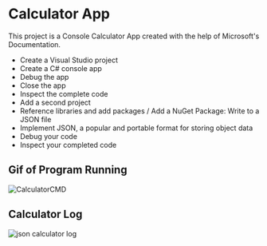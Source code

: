 # Calculator App 

This project is a Console Calculator App created with the help of Microsoft's Documentation.

* Create a Visual Studio project
* Create a C# console app
* Debug the app
* Close the app
* Inspect the complete code
* Add a second project
* Reference libraries and add packages / Add a NuGet Package: Write to a JSON file
* Implement JSON, a popular and portable format for storing object data
* Debug your code
* Inspect your completed code
 
## Gif of Program Running

![CalculatorCMD](https://github.com/jordancopsey/CSharp_Calculator/assets/77833509/129b7a36-732c-4324-83a8-a10e3b3b5d3e)

## Calculator Log

![json calculator log](https://github.com/jordancopsey/CSharp_Calculator/assets/77833509/3e9cbad0-fc1b-4803-b072-61a62b4c8864)

